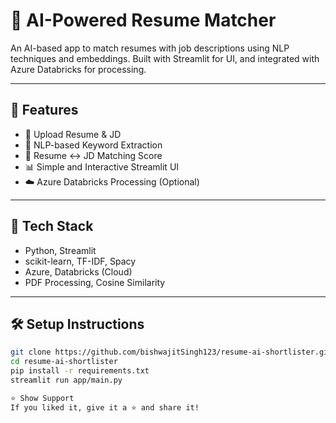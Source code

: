 # 💼 AI-Powered Resume Matcher

An AI-based app to match resumes with job descriptions using NLP techniques and embeddings. Built with Streamlit for UI, and integrated with Azure Databricks for processing.

---

## 🚀 Features

- 📄 Upload Resume & JD
- 🧠 NLP-based Keyword Extraction
- 📌 Resume ↔ JD Matching Score
- 📊 Simple and Interactive Streamlit UI
- ☁️ Azure Databricks Processing (Optional)

---

## 🧠 Tech Stack

- Python, Streamlit
- scikit-learn, TF-IDF, Spacy
- Azure, Databricks (Cloud)
- PDF Processing, Cosine Similarity

---

## 🛠️ Setup Instructions

```bash
git clone https://github.com/bishwajitSingh123/resume-ai-shortlister.git
cd resume-ai-shortlister
pip install -r requirements.txt
streamlit run app/main.py

⭐ Show Support
If you liked it, give it a ⭐ and share it!
